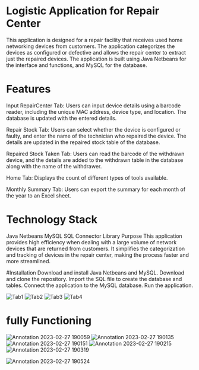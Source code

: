 # Logistic Application for Repair Center
This application is designed for a repair facility that receives used home networking devices from customers. The application categorizes the devices as configured or defective and allows the repair center to extract just the repaired devices. The application is built using Java Netbeans for the interface and functions, and MySQL for the database.

# Features
Input RepairCenter Tab: Users can input device details using a barcode reader, including the unique MAC address, device type, and location. The database is updated with the entered details.

Repair Stock Tab: Users can select whether the device is configured or faulty, and enter the name of the technician who repaired the device. The details are updated in the repaired stock table of the database.

Repaired Stock Taken Tab: Users can read the barcode of the withdrawn device, and the details are added to the withdrawn table in the database along with the name of the withdrawer.

Home Tab: Displays the count of different types of tools available.

Monthly Summary Tab: Users can export the summary for each month of the year to an Excel sheet.

# Technology Stack
Java Netbeans
MySQL
SQL Connector Library
Purpose
This application provides high efficiency when dealing with a large volume of network devices that are returned from customers. It simplifies the categorization and tracking of devices in the repair center, making the process faster and more streamlined.

#Installation
Download and install Java Netbeans and MySQL.
Download and clone the repository.
Import the SQL file to create the database and tables.
Connect the application to the MySQL database.
Run the application.


![Tab1](https://user-images.githubusercontent.com/117608882/221513165-c85c9249-e6cb-41e4-8558-5c502c5e6ff0.png)
![Tab2](https://user-images.githubusercontent.com/117608882/221508783-b88e0f53-de22-442e-8787-3ce7954fac92.png)
![Tab3](https://user-images.githubusercontent.com/117608882/221508808-e99d4c62-e064-4e77-b78d-b9d45a088792.png)
![Tab4](https://user-images.githubusercontent.com/117608882/221508829-ca737771-dc3f-4727-9ea6-22c77a95d5db.png)

# fully Functioning 
![Annotation 2023-02-27 190059](https://user-images.githubusercontent.com/117608882/221620233-67d48b57-1450-4918-b45c-46167f981edc.png)
![Annotation 2023-02-27 190135](https://user-images.githubusercontent.com/117608882/221620259-b66c41bd-57bc-4ef3-889d-7d2c95387b57.png)
![Annotation 2023-02-27 190151](https://user-images.githubusercontent.com/117608882/221620327-a91bc65c-8dc0-4eb2-ab39-28f240127f9b.png)
![Annotation 2023-02-27 190215](https://user-images.githubusercontent.com/117608882/221620347-54a07f23-c0b6-4a18-8a99-9620c621a420.png)
![Annotation 2023-02-27 190319](https://user-images.githubusercontent.com/117608882/221620560-0d9f9c44-d274-451c-9686-d52ec26c854b.png)





![Annotation 2023-02-27 190524](https://user-images.githubusercontent.com/117608882/221620625-34bb4de5-b3ba-448a-8f91-5aba7568fc08.png)



